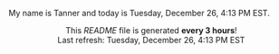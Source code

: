 My name is Tanner and today is Tuesday, December 26, 4:13 PM EST.

<p align="center">This <i>README</i> file is generated <b>every 3 hours</b>!</br>Last refresh: Tuesday, December 26, 4:13 PM EST<br /></p>
